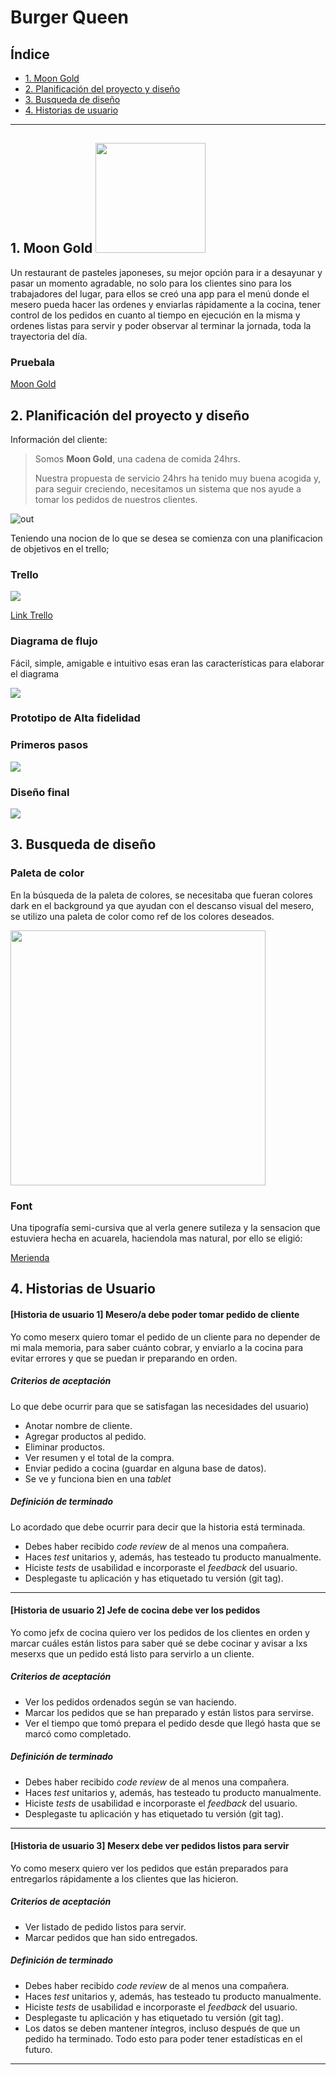 # Burger Queen

## Índice

* [1. Moon Gold ](#1-Moon-Gold)
* [2. Planificación del proyecto y diseño](#2-Planificación-del-proyecto-y-diseño)
* [3. Busqueda de diseño](#3-Busqueda-de-diseño)
* [4. Historias de usuario](#4-Historias-de-usuario)


***

## 1. Moon Gold <img src="https://github.com/LiRizo/SCL013-burger-queen/blob/master/burger-queen/src/assets/image/moon-gold.png" width= 176px>

Un restaurant de pasteles japoneses, su mejor opción para ir a desayunar y pasar un momento agradable, no solo para los clientes sino para los trabajadores del lugar, para ellos se creó una app para el menú donde el mesero pueda hacer las ordenes y enviarlas rápidamente a la cocina, tener control de los pedidos en cuanto al tiempo en ejecución en la misma y ordenes listas para servir y poder observar al terminar la jornada, toda la trayectoria del día.

### Pruebala
[Moon Gold](https://moongold-lab.web.app)

## 2. Planificación del proyecto y diseño

Información  del cliente:

> Somos **Moon Gold**, una cadena de comida 24hrs.
>
> Nuestra propuesta de servicio 24hrs ha tenido muy buena acogida y, para
> seguir creciendo, necesitamos un sistema que nos ayude a tomar los pedidos de
> nuestros clientes.

![out](https://user-images.githubusercontent.com/110297/45984241-b8b51c00-c025-11e8-8fa4-a390016bee9d.gif)

Teniendo una nocion de lo que se desea se comienza con una planificacion de objetivos en el trello;

### Trello


<img src="https://github.com/LiRizo/SCL013-burger-queen/blob/master/burger-queen/src/assets/image/trello.JPG">

[Link Trello](https://trello.com/b/MfntwPzz/burger-queen)

### Diagrama de flujo

Fácil, simple, amigable e intuitivo esas eran las características para elaborar el diagrama 

<img src="https://github.com/LiRizo/SCL013-burger-queen/blob/master/burger-queen/src/assets/image/diagramaDeFlujo.JPG">

### Prototipo de Alta fidelidad

### Primeros pasos

<img src="https://github.com/LiRizo/SCL013-burger-queen/blob/master/burger-queen/src/assets/image/FigmaIdea.JPG">

### Diseño final

<img src="https://github.com/LiRizo/SCL013-burger-queen/blob/master/burger-queen/src/assets/image/FigmaDefinitivo.JPG">

## 3. Busqueda de diseño

### Paleta de color

En la búsqueda de la paleta de colores, se necesitaba que fueran colores dark en el background ya que ayudan con el descanso visual del mesero, se utilizo una paleta de color como ref de los colores deseados.

<img src="https://github.com/LiRizo/SCL013-burger-queen/blob/master/burger-queen/src/assets/image/paletaDeColor.png" width= 408px>

### Font

Una tipografía semi-cursiva que al verla genere sutileza y la sensacion que estuviera hecha en acuarela, haciendola mas natural, por ello se eligió:

[Merienda](https://fonts.google.com/specimen/Merienda?sidebar.open&selection.family=Merienda:wght@400;700#standard-styles)

## 4. Historias de Usuario

#### [Historia de usuario 1] Mesero/a debe poder tomar pedido de cliente

Yo como meserx quiero tomar el pedido de un cliente para no depender de mi mala
memoria, para saber cuánto cobrar, y enviarlo a la cocina para evitar errores y
que se puedan ir preparando en orden.

##### Criterios de aceptación

Lo que debe ocurrir para que se satisfagan las necesidades del usuario)

* Anotar nombre de cliente.
* Agregar productos al pedido.
* Eliminar productos.
* Ver resumen y el total de la compra.
* Enviar pedido a cocina (guardar en alguna base de datos).
* Se ve y funciona bien en una _tablet_

##### Definición de terminado

Lo acordado que debe ocurrir para decir que la historia está terminada.

* Debes haber recibido _code review_ de al menos una compañera.
* Haces _test_ unitarios y, además, has testeado tu producto manualmente.
* Hiciste _tests_ de usabilidad e incorporaste el _feedback_ del usuario.
* Desplegaste tu aplicación y has etiquetado tu versión (git tag).

***

#### [Historia de usuario 2] Jefe de cocina debe ver los pedidos

Yo como jefx de cocina quiero ver los pedidos de los clientes en orden y
marcar cuáles están listos para saber qué se debe cocinar y avisar a lxs meserxs
que un pedido está listo para servirlo a un cliente.

##### Criterios de aceptación

* Ver los pedidos ordenados según se van haciendo.
* Marcar los pedidos que se han preparado y están listos para servirse.
* Ver el tiempo que tomó prepara el pedido desde que llegó hasta que se
  marcó como completado.

##### Definición de terminado

* Debes haber recibido _code review_ de al menos una compañera.
* Haces _test_ unitarios y, además, has testeado tu producto manualmente.
* Hiciste _tests_ de usabilidad e incorporaste el _feedback_ del usuario.
* Desplegaste tu aplicación y has etiquetado tu versión (git tag).

***

#### [Historia de usuario 3] Meserx debe ver pedidos listos para servir

Yo como meserx quiero ver los pedidos que están preparados para entregarlos
rápidamente a los clientes que las hicieron.

##### Criterios de aceptación

* Ver listado de pedido listos para servir.
* Marcar pedidos que han sido entregados.

##### Definición de terminado

* Debes haber recibido _code review_ de al menos una compañera.
* Haces _test_ unitarios y, además, has testeado tu producto manualmente.
* Hiciste _tests_ de usabilidad e incorporaste el _feedback_ del usuario.
* Desplegaste tu aplicación y has etiquetado tu versión (git tag).
* Los datos se deben mantener íntegros, incluso después de que un pedido ha
  terminado. Todo esto para poder tener estadísticas en el futuro.

***
